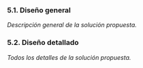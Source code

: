 ### 5.1. Diseño general
_Descripción general de la solución propuesta._
### 5.2. Diseño detallado
_Todos los detalles de la solución propuesta._